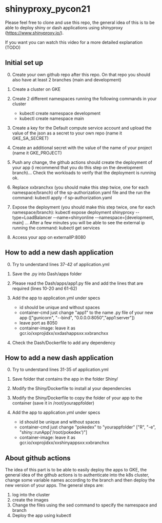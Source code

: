 # shinyproxy_pycon21

Please feel free to clone and use this repo, the general idea of this is to be able to deploy shiny or dash applications using shinyproxy (https://www.shinyproxy.io/).

If you want you can watch this video for a more detailed explanation (TODO)

## Initial set up

0. Create your own github repo after this repo. On that repo you should also have at least 2 branches (main and development)

1. Create a cluster on GKE

2. Create 2 different namespaces running the following commands in your cluster

    - kubectl create namespace development
    - kubectl create namespace main

3. Create a key for the Default compute service account	and upload the value of the json as a secret to your own repo (name it GKE_SA_SECRET)

4. Create an additional secret with the value of the name of your project (name it GKE_PROJECT)

5. Push any change, the github actions should create the deployment of your app (i recommend that you do this step on the development branch)... Check the workloads to verify that the deployment is running ok.

6. Replace xxbranchxx (you should make this step twice, one for each namespace/branch) of the sp-authorization.yaml file and the run the command: kubectl apply -f sp-authorization.yaml 

7. Expose the deployment (you should make this step twice, one for each namespace/branch):  kubectl expose deployment shinyproxy --type=LoadBalancer --name=shinyonline --namespace=[development, main] ... After a few minutes you will be able to see the external ip running the command: kubectl get services

8. Access your app on externalIP:8080


## How to add a new dash application

0. Try to understand lines 37-42 of application.yml

1. Save the .py into Dash/apps folder

2. Please read the Dash/apps/app1.py file and add the lines that are required (lines 10-20 and 61-62)

3. Add the app to application.yml under specs

    - id should be unique and without spaces
    - container-cmd just change "app1" to the name .py file of your new app  (["gunicorn", "--bind", "0.0.0.0:8050","app1:server"])
    - leave port as 8050
    - container-image: leave it as  gcr.io/xxprojidxx/xxdashappsxx:xxbranchxx

4. Check the Dash/Dockerfile to add any dependency


## How to add a new dash application

0. Try to understand lines 31-35 of application.yml

1. Save folder that contains the app in the folder Shiny/

2. Modify the Shiny/Dockerfile to install al your dependencies 

3. Modify the Shiny/Dockerfile to copy the folder of your app to the container (save it in /root/yourappfolder)

3. Add the app to application.yml under specs

    - id should be unique and without spaces
    - container-cmd just change "pokedex" to "yourappfolder"  ["R", "-e", "shiny::runApp('/root/pokedex')"]
    - container-image: leave it as  gcr.io/xxprojidxx/xxshinyappsxx:xxbranchxx


## About github actions

The idea of this part is to be able to easily deploy the apps to GKE, the general idea of the github actions is to authenticate into the k8s cluster, change some variable names according to the branch and then deploy the new version of your apps. The general steps are:

1. log into the cluster
2. create the images
3. Change the files using the sed command to specify the namespace and branch
4. Deploy the app using kubectl












